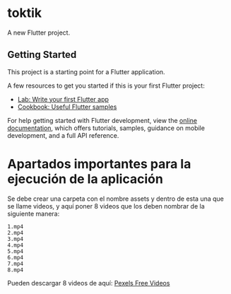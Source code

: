 # toktik

A new Flutter project.

## Getting Started

This project is a starting point for a Flutter application.

A few resources to get you started if this is your first Flutter project:

- [Lab: Write your first Flutter app](https://docs.flutter.dev/get-started/codelab)
- [Cookbook: Useful Flutter samples](https://docs.flutter.dev/cookbook)

For help getting started with Flutter development, view the
[online documentation](https://docs.flutter.dev/), which offers tutorials,
samples, guidance on mobile development, and a full API reference.


# Apartados importantes para la ejecución de la aplicación

Se debe crear una carpeta con el nombre assets y dentro de esta una que se llame videos, y aquí poner 8 videos que los deben nombrar de la siguiente manera:

```
1.mp4
2.mp4
3.mp4
4.mp4
5.mp4
6.mp4
7.mp4
8.mp4
```

Pueden descargar 8 videos de aquí:
[Pexels Free Videos](https://www.pexels.com/search/videos/vertical/)
